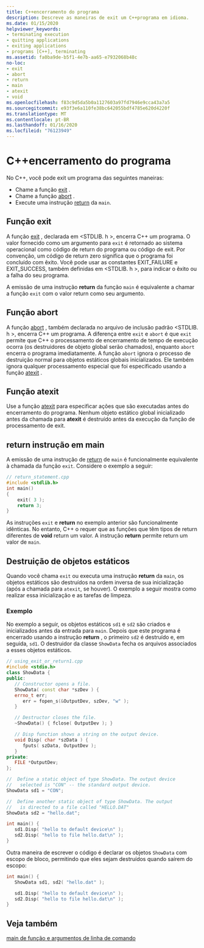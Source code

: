```yaml
---
title: C++encerramento do programa
description: Descreve as maneiras de exit um C++programa em idioma.
ms.date: 01/15/2020
helpviewer_keywords:
- terminating execution
- quitting applications
- exiting applications
- programs [C++], terminating
ms.assetid: fa0ba9de-b5f1-4e7b-aa65-e7932068b48c
no-loc:
- exit
- abort
- return
- main
- atexit
- void
ms.openlocfilehash: f83c9d5da5b0a1127603a97fd7946e9cca43a7a5
ms.sourcegitcommit: e93f3e6a110fe38bc642055bdf4785e620d4220f
ms.translationtype: MT
ms.contentlocale: pt-BR
ms.lasthandoff: 01/16/2020
ms.locfileid: "76123949"
---
```

# <a name="c-program-termination"></a>C++encerramento do programa

No C++, você pode exit um programa das seguintes maneiras:

- Chame a função [exit](exit-function.md) .
- Chame a função [abort](abort-function.md) .
- Execute uma instrução [return](return-statement-cpp.md) da `main`.

## <a name="opno-locexit-function"></a>Função exit

A função [exit](../c-runtime-library/reference/exit-exit-exit.md) , declarada em \<STDLIB. h >, encerra C++ um programa. O valor fornecido como um argumento para `exit` é retornado ao sistema operacional como código de return do programa ou código de exit. Por convenção, um código de return zero significa que o programa foi concluído com êxito. Você pode usar as constantes EXIT_FAILURE e EXIT_SUCCESS, também definidas em \<STDLIB. h >, para indicar o êxito ou a falha do seu programa.

A emissão de uma instrução **return** da função `main` é equivalente a chamar a função `exit` com o valor return como seu argumento.

## <a name="opno-locabort-function"></a>Função abort

A função [abort](../c-runtime-library/reference/abort.md) , também declarada no arquivo de inclusão padrão \<STDLIB. h >, encerra C++ um programa. A diferença entre `exit` e `abort` é que `exit` permite que C++ o processamento de encerramento de tempo de execução ocorra (os destruidores de objeto global serão chamados), enquanto `abort` encerra o programa imediatamente. A função `abort` ignora o processo de destruição normal para objetos estáticos globais inicializados. Ele também ignora qualquer processamento especial que foi especificado usando a função [atexit](../c-runtime-library/reference/atexit.md) .

## <a name="opno-locatexit-function"></a>Função atexit

Use a função [atexit](../c-runtime-library/reference/atexit.md) para especificar ações que são executadas antes do encerramento do programa. Nenhum objeto estático global inicializado antes da chamada para **atexit** é destruído antes da execução da função de processamento de exit.

## <a name="opno-locreturn-statement-in-opno-locmain"></a>return instrução em main

A emissão de uma instrução de [return](return-statement-cpp.md) de `main` é funcionalmente equivalente à chamada da função `exit`. Considere o exemplo a seguir:

```cpp
// return_statement.cpp
#include <stdlib.h>
int main()
{
    exit( 3 );
    return 3;
}
```

As instruções `exit` e **return** no exemplo anterior são funcionalmente idênticas. No entanto, C++ o requer que as funções que têm tipos de return diferentes de **void** return um valor. A instrução **return** permite return um valor de `main`.

## <a name="destruction-of-static-objects"></a>Destruição de objetos estáticos

Quando você chama `exit` ou executa uma instrução **return** da `main`, os objetos estáticos são destruídos na ordem inversa de sua inicialização (após a chamada para `atexit`, se houver). O exemplo a seguir mostra como realizar essa inicialização e as tarefas de limpeza.

### <a name="example"></a>Exemplo

No exemplo a seguir, os objetos estáticos `sd1` e `sd2` são criados e inicializados antes da entrada para `main`. Depois que este programa é encerrado usando a instrução **return** , o primeiro `sd2` é destruído e, em seguida, `sd1`. O destruidor da classe `ShowData` fecha os arquivos associados a esses objetos estáticos.

```cpp
// using_exit_or_return1.cpp
#include <stdio.h>
class ShowData {
public:
   // Constructor opens a file.
   ShowData( const char *szDev ) {
   errno_t err;
      err = fopen_s(&OutputDev, szDev, "w" );
   }

   // Destructor closes the file.
   ~ShowData() { fclose( OutputDev ); }

   // Disp function shows a string on the output device.
   void Disp( char *szData ) {
      fputs( szData, OutputDev );
   }
private:
   FILE *OutputDev;
};

//  Define a static object of type ShowData. The output device
//   selected is "CON" -- the standard output device.
ShowData sd1 = "CON";

//  Define another static object of type ShowData. The output
//   is directed to a file called "HELLO.DAT"
ShowData sd2 = "hello.dat";

int main() {
   sd1.Disp( "hello to default device\n" );
   sd2.Disp( "hello to file hello.dat\n" );
}
```

Outra maneira de escrever o código é declarar os objetos `ShowData` com escopo de bloco, permitindo que eles sejam destruídos quando saírem do escopo:

```cpp
int main() {
   ShowData sd1, sd2( "hello.dat" );

   sd1.Disp( "hello to default device\n" );
   sd2.Disp( "hello to file hello.dat\n" );
}
```

## <a name="see-also"></a>Veja também

[main de função e argumentos de linha de comando](main-function-command-line-args.md)
